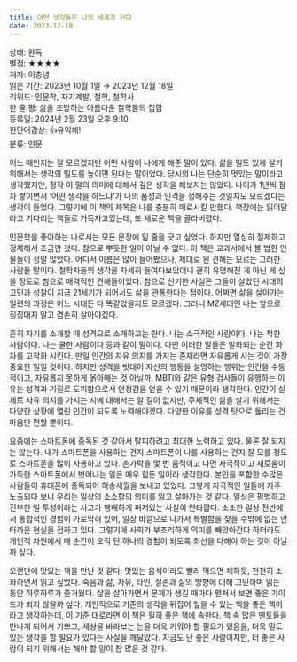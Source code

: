 ```yaml
---
title: 어떤 생각들은 나의 세계가 된다
date: 2023-12-18
---
```


상태: 완독<br>
별점: ★★★★<br>
저자: 이충녕<br>
읽은 기간: 2023년 10월 1일 → 2023년 12월 18일<br>
키워드: 인문학, 자기계발, 철학, 철학사<br>
한 줄 평: 삶을 조망하는 아름다운 철학들의 집합<br>
등록일: 2024년 2월 23일 오후 9:10<br>
한단어감상: 👍유익해!<br>
분류: 인문<br>

어느 때인지는 잘 모르겠지만 어떤 사람이 나에게 해준 말이 있다. 삶을 밀도 있게 살기 위해서는 생각의 밀도를 높이면 된다는 말이었다. 당시의 나는 단순히 멋있는 말이라고 생각했지만, 정작 이 말의 의미에 대해서 깊은 생각을 해보지는 않았다. 나이가 1년씩 점차 쌓이면서 ‘어떤 생각을 하느냐’가 나의 품성과 인격을 정해주는 것일지도 모르겠다는 생각이 들었다. 그렇기에 이 책의 제목은 나를 충분히 매료시킬 만했다. 책장에는 읽어달라고 기다리는 책들로 가득차고있는데, 또 새로운 책을 골라버렸다.

인문학을 좋아하는 나로서는 모든 문장에 밑 줄을 긋고 싶었다. 하지만 열심히 절제하고 정제해서 조금만 쳤다. 참으로 뿌듯한 일이 아닐 수 없다. 이 책은 교과서에서 볼 법한 인물들이 정말 많았다. 어디서 이름은 많이 들어봤으나, 제대로 된 견해는 모르는 그러한 사람들 말이다. 철학자들의 생각을 자세히 들여다보았더니 괜히 유명해진 게 아닌 게 싶을 정도로 참으로 매력적인 견해들이었다. 참으로 신기한 사실은 그들이 살았던 시대의 고민과 성찰이 지금 21세기가 되어서도 삶을 관통한다는 점이다. 어쩌면 삶을 살아가는 일련의 과정은 어느 시대든 다 똑같았을지도 모르겠다. 그러니 MZ세대인 나는 앞으로 징징대지 말고 겸손히 살아야겠다.

흔히 자기를 소개할 때 성격으로 소개하고는 한다. 나는 소극적인 사람이다. 나는 착한 사람이다. 나는 쿨한 사람이다 등과 같이 말이다. 다만 이러한 말들은 발화되는 순간 화자를 고착화 시킨다. 만일 인간의 자유 의지를 가지는 존재라면 자유롭게 사는 것이 가장 중요한 일일 것이다. 하지만 성격을 빗대어 자신의 행동을 설명하는 행위는 인간을 수동적이고, 자유롭지 못하게 옭아매는 것 아닐까. MBTI와 같은 유형 검사들이 유행하는 이유는 성격과 기질로 도피함으로서 안정감을 얻을 수 있기 때문이라 생각한다. 인간이 실제로 자유 의지를 가지는 지에 대해서는 알 길이 없지만, 주체적인 삶을 살기 위해서는 다양한 상황에 열린 인간이 되도록 노력해야겠다. 다양한 이유를 성격 탓으로 돌리는 건 마음만 편할 뿐이다.

요즘에는 스마트폰에 중독된 것 같아서 탈피하려고 최대한 노력하고 있다. 물론 잘 되지는 않는다. 내가 스마트폰을 사용하는 건지 스마트폰이 나를 사용하는 건지 잘 모를 정도로 스마트폰을 많이 사용하고 있다. 손가락을 몇 번 움직이고 나면 자극적이고 새로움이 가득한 스마트폰에서 벗어나는 일은 매우 힘든 일이라 생각한다. 본인을 포함한 수많은 사람들이 휴대폰에 종독되어 허송세월을 보내고 있었다. 그렇게 자극적인 일들에 자주 노출되다 보니 우리는 일상의 소소함의 의미를 잃고 살아가는 것 같다. 일상은 평범하고 진부한 일 투성이라는 사고가 팽배하게 퍼져있는 사실이 안타깝다. 소소한 일상 전반에서 통합적인 경험이 가로막혀 있어, 일상 바깥으로 나가서 특별함을 찾을 수밖에 없는 안타까운 현실을 접하고 있다. 그렇기에 사회가 부조리하게 의미를 빼앗아간다 하더라도 개인적 차원에서 매 순간이 오직 단 하나의 경험이 되도록 최선을 다해야 하는 것이 아닐까 싶다.

오랜만에 맛있는 책을 만난 것 같다. 맛있는 음식이라도 빨리 먹으면 체하듯, 천천히 소화하면서 읽고 싶었다. 죽음과 삶, 자유, 타인, 실존과 삶의 방향에 대해 고민하며 읽는 동안 하루하루가 즐거웠다. 삶을 살아가면서 문제가 생길 때마다 펼쳐서 보면 좋은 가이드가 되지 않을까 싶다. 개인적으로 기존의 생각을 뒤집어 엎을 수 있는 책을 좋은 책이라고 생각하는데, 이 기준 대로라면 이 책은 필히 좋은 책에 속한다. 책 속 많은 멘토들을 만나게 되어서 기쁘고, 세상을 바라보는 눈을 더욱 키워야 할 필요가 있음을, 더욱 밀도있는 생각을 할 필요가 있다는 사실을 깨달았다. 지금도 난 좋은 사람이지만, 더 좋은 사람이 되기 위해서는 해야 할 일이 참 많은 것 같다.